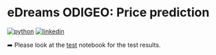 # eDreams ODIGEO: Price prediction

[![python](https://img.shields.io/badge/python-3.11+-blue.svg)](https://www.python.org/)
[![linkedin](https://img.shields.io/badge/LinkedIn-informational?style=flat&logo=linkedin&logoColor=white&color=0D76A8)](https://www.linkedin.com/in/igormanojlovic/)

➡️ Please look at the [test](test.ipynb) notebook for the test results.
